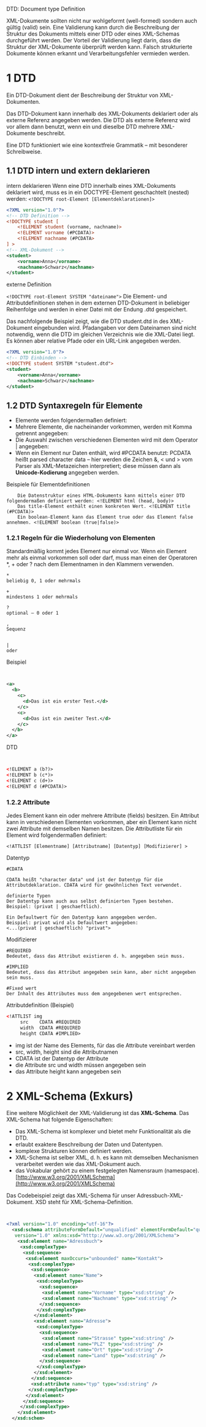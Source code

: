 
DTD: Document type Definition

XML-Dokumente sollten nicht nur wohlgeformt (well-formed) sondern auch gültig (valid) sein. Eine Validierung kann durch die Beschreibung der Struktur des Dokuments mittels einer DTD oder eines XML-Schemas durchgeführt werden. Der Vorteil der Validierung liegt darin, dass die Struktur der XML-Dokumente überprüft werden kann. Falsch strukturierte Dokumente können erkannt und Verarbeitungsfehler vermieden werden.

# 1 DTD

 Ein DTD-Dokument dient der Beschreibung der Struktur von XML-Dokumenten.

Das DTD-Dokument kann innerhalb des XML-Dokuments deklariert oder als externe Referenz angegeben werden. Die DTD als externe Referenz wird vor allem dann benutzt, wenn ein und dieselbe DTD mehrere XML-Dokumente beschreibt.

Eine DTD funktioniert wie eine kontextfreie Grammatik – mit besonderer Schreibweise. 

## 1.1 DTD intern und extern deklarieren


intern deklarieren 
Wenn eine DTD innerhalb eines XML-Dokuments deklariert wird, muss es in ein DOCTYPE-Element geschachtelt (nested) werden:
`<!DOCTYPE root-Element [Elementdeklarationen]> `
``` xml
<?XML version="1.0"?>
<!-- DTD Definition -->
<!DOCTYPE student [     
    <!ELEMENT student (vorname, nachname)>     
    <!ELEMENT vorname (#PCDATA)>     
    <!ELEMENT nachname (#PCDATA>
] >
<!-- XML-Dokument -->
<student>     
    <vorname>Anna</vorname>     
    <nachname>Schwarz</nachname>
</student>
```


externe Definition

`<!DOCTYPE root-Element SYSTEM "dateiname">`
Die Element- und Attributdefinitionen stehen in dem externen DTD-Dokument in beliebiger Reihenfolge und werden in einer Datei mit der Endung .dtd gespeichert.

Das nachfolgende Beispiel zeigt, wie die DTD student.dtd in des XML-Dokument eingebunden wird. Pfadangaben vor dem Dateinamen sind nicht notwendig, wenn die DTD im gleichen Verzeichnis wie die XML-Datei liegt. Es können aber relative Pfade oder ein URL-Link angegeben werden. 

```xml
<?XML version="1.0"?>
<!-- DTD Einbinden -->
<!DOCTYPE student SYSTEM "student.dtd">
<student>
    <vorname>Anna</vorname>
    <nachname>Schwarz</nachname>
</student>
```


## 1.2 DTD Syntaxregeln für Elemente

- Elemente werden folgendermaßen definiert:  
    <!ELEMENT Element (Kindelement)>  
- Mehrere Elemente, die nacheinander vorkommen, werden mit Komma getrennt angegeben:  
    <!ELEMENT Element (Kindelement1, Kindelement2)>  
- Die Auswahl zwischen verschiedenen Elementen wird mit dem Operator | angegeben:  
    <!ELEMENT Element (Kindelement1|Kindelement2|Kindelement3)>
- Wenn ein Element nur Daten enthält, wird #PCDATA benutzt:  
    <!ELEMENT Element (#PCDATA)>  
    PCDATA heißt parsed character data – hier werden die Zeichen &, < und > vom Parser als XML-Metazeichen interpretiert; diese müssen dann als **Unicode-Kodierung** angegeben werden.


Beispiele für Elementdefinitionen
```
    Die Datenstruktur eines HTML-Dokuments kann mittels einer DTD folgendermaßen definiert werden: <!ELEMENT html (head, body)>
    Das title-Element enthält einen konkreten Wert. <!ELEMENT title (#PCDATA)>
    Ein boolean-Element kann das Element true oder das Element false annehmen. <!ELEMENT boolean (true|false)>

```


### 1.2.1 Regeln für die Wiederholung von Elementen

Standardmäßig kommt jedes Element nur einmal vor. Wenn ein Element mehr als einmal vorkommen soll oder darf, muss man einen der Operatoren *, + oder ? nach dem Elementnamen in den Klammern verwenden.

```
* 	
beliebig 0, 1 oder mehrmals

+ 	
mindestens 1 oder mehrmals

? 	
optional – 0 oder 1

, 	
Sequenz


| 	
oder
```


Beispiel 

```xml


<a>
  <b>
    <c>
      <d>Das ist ein erster Test.</d>
    </c>
    <c>
      <d>Das ist ein zweiter Test.</d>
    </c>
  </b>
</a>


```

DTD 

```xml


<!ELEMENT a (b?)>
<!ELEMENT b (c*)>
<!ELEMENT c (d+)>
<!ELEMENT d (#PCDATA)>


```


### 1.2.2 Attribute

Jedes Element kann ein oder mehrere Attribute (fields) besitzen. Ein Attribut kann in verschiedenen Elementen vorkommen, aber ein Element kann nicht zwei Attribute mit demselben Namen besitzen. Die Attributliste für ein Element wird folgendermaßen definiert:

```
<!ATTLIST [Elementname] [Attributname] [Datentyp] [Modifizierer] >
```


Datentyp
```
#CDATA 	

CDATA heißt "character data" und ist der Datentyp für die Attributdeklaration. CDATA wird für gewöhnlichen Text verwendet.
	 
definierte Typen 	
Der Datentyp kann auch aus selbst definierten Typen bestehen.
Beispiel: (privat | geschaeftlich).

Ein Defaultwert für den Datentyp kann angegeben werden.
Beispiel: privat wird als Defaultwert angegeben:
<...(privat | geschaeftlich) "privat">
```

Modifizierer
```
#REQUIRED 	
Bedeutet, dass das Attribut existieren d. h. angegeben sein muss.
	 
#IMPLIED 	
Bedeutet, dass das Attribut angegeben sein kann, aber nicht angegeben sein muss.
	 
#Fixed wert 	
Der Inhalt des Attributes muss dem angegebenen wert entsprechen. 
```


 Attributdefinition (Beispiel)
```xml
<!ATTLIST img
     src    CDATA #REQUIRED
     width  CDATA #REQUIRED
     height CDATA #IMPLIED>
```

- img ist der Name des Elements, für das die Attribute vereinbart werden
- src, width, height sind die Attributnamen
- CDATA ist der Datentyp der Attribute
- die Attribute src und width müssen angegeben sein
- das Attribute height kann angegeben sein


# 2 XML-Schema (Exkurs)


Eine weitere Möglichkeit der XML-Validierung ist das **XML-Schema**. Das XML-Schema hat folgende Eigenschaften:

- Das XML-Schema ist komplexer und bietet mehr Funktionalität als die DTD.
- erlaubt exaktere Beschreibung der Daten und Datentypen.
- komplexe Strukturen können definiert werden.
- XML-Schema ist selber XML, d. h. es kann mit demselben Mechanismen verarbeitet werden wie das XML-Dokument auch.
- das Vokabular gehört zu einem festgelegten Namensraum (namespace).  
    [http://www.w3.org/2001/XMLSchema](http://www.w3.org/2001/XMLSchema)
    

Das Codebeispiel zeigt das XML-Schema für unser Adressbuch-XML-Dokument. XSD steht für XML-Schema-Definition.

```xml


<?xml version="1.0" encoding="utf-16"?>
  <xsd:schema attributeFormDefault="unqualified" elementFormDefault="qualified"
   version="1.0" xmlns:xsd="htttp://www.w3.org/2001/XMLSchema">
    <xsd:element name="Adressbuch">
     <xsd:complexType>
      <xsd:sequence>
       <xsd:element maxOccurs="unbounded" name="Kontakt">
        <xsd:complexType>
         <xsd:sequence>
          <xsd:element name="Name">
           <xsd:complexType>
            <xsd:sequence>
             <xsd:element name="Vorname" type="xsd:string" />
             <xsd:element name="Nachname" type="xsd:string" />
            </xsd:sequence>
           </xsd:complexType>
          </xsd:element>
          <xsd:element name="Adresse">
           <xsd:complexType>
            <xsd:sequence>
             <xsd:element name="Strasse" type="xsd:string" />
             <xsd:element name="PLZ" type="xsd:string" />
             <xsd:element name="Ort" type="xsd:string" />
             <xsd:element name="Land" type="xsd:string" />
            </xsd:sequence>
           </xsd:complexType>
          </xsd:element>
         </xsd:sequence>
         <xsd:attribute name="typ" type="xsd:string" />
        </xsd:complexType>
       </xsd:element>
      </xsd:sequence>
     </xsd:complexType>
    </xsd:element>
  </xsd:schem>


```

